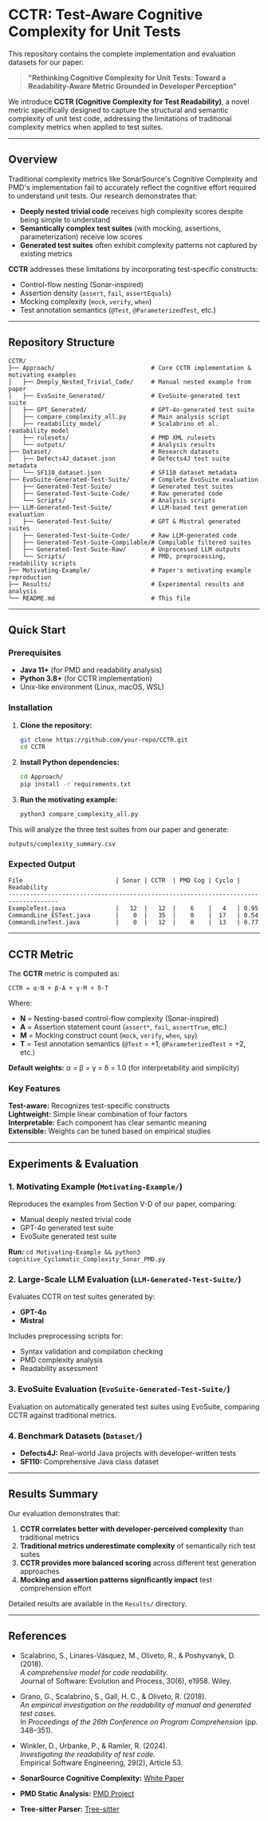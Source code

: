 # CCTR: Test-Aware Cognitive Complexity for Unit Tests

This repository contains the complete implementation and evaluation datasets for our paper:

> **"Rethinking Cognitive Complexity for Unit Tests: Toward a Readability-Aware Metric Grounded in Developer Perception"**

We introduce **CCTR (Cognitive Complexity for Test Readability)**, a novel metric specifically designed to capture the structural and semantic complexity of unit test code, addressing the limitations of traditional complexity metrics when applied to test suites.

---

## Overview

Traditional complexity metrics like SonarSource's Cognitive Complexity and PMD's implementation fail to accurately reflect the cognitive effort required to understand unit tests. Our research demonstrates that:

- **Deeply nested trivial code** receives high complexity scores despite being simple to understand
- **Semantically complex test suites** (with mocking, assertions, parameterization) receive low scores
- **Generated test suites** often exhibit complexity patterns not captured by existing metrics

**CCTR** addresses these limitations by incorporating test-specific constructs:
- Control-flow nesting (Sonar-inspired)
- Assertion density (`assert`, `fail`, `assertEquals`)
- Mocking complexity (`mock`, `verify`, `when`)
- Test annotation semantics (`@Test`, `@ParameterizedTest`, etc.)

---

## Repository Structure

```
CCTR/
├── Approach/                           # Core CCTR implementation & motivating examples
│   ├── Deeply_Nested_Trivial_Code/     # Manual nested example from paper
│   ├── EvoSuite_Generated/             # EvoSuite-generated test suite
│   ├── GPT_Generated/                  # GPT-4o-generated test suite
│   ├── compare_complexity_all.py       # Main analysis script
│   ├── readability_model/              # Scalabrino et al. readability model
│   ├── rulesets/                       # PMD XML rulesets
│   └── outputs/                        # Analysis results
├── Dataset/                            # Research datasets
│   ├── Defects4J_dataset.json          # Defects4J test suite metadata
│   └── SF110_dataset.json              # SF110 dataset metadata
├── EvoSuite-Generated-Test-Suite/      # Complete EvoSuite evaluation
│   ├── Generated-Test-Suite/           # Generated test suites
│   ├── Generated-Test-Suite-Code/      # Raw generated code
│   └── Scripts/                        # Analysis scripts
├── LLM-Generated-Test-Suite/           # LLM-based test generation evaluation
│   ├── Generated-Test-Suite/           # GPT & Mistral generated suites
│   ├── Generated-Test-Suite-Code/      # Raw LLM-generated code
│   ├── Generated-Test-Suite-Compilable/# Compilable filtered suites
│   ├── Generated-Test-Suite-Raw/       # Unprocessed LLM outputs
│   └── Scripts/                        # PMD, preprocessing, readability scripts
├── Motivating-Example/                 # Paper's motivating example reproduction
├── Results/                            # Experimental results and analysis
└── README.md                           # This file
```

---

## Quick Start

### Prerequisites

- **Java 11+** (for PMD and readability analysis)
- **Python 3.8+** (for CCTR implementation)
- Unix-like environment (Linux, macOS, WSL)

### Installation

1. **Clone the repository:**
   ```bash
   git clone https://github.com/your-repo/CCTR.git
   cd CCTR
   ```

2. **Install Python dependencies:**
   ```bash
   cd Approach/
   pip install -r requirements.txt
   ```

3. **Run the motivating example:**
   ```bash
   python3 compare_complexity_all.py
   ```

This will analyze the three test suites from our paper and generate:
```
outputs/complexity_summary.csv
```

### Expected Output

```
File                          | Sonar | CCTR  | PMD Cog | Cyclo | Readability
------------------------------------------------------------------------------------
ExampleTest.java              |   12  |   12  |    6    |   4   | 0.95
CommandLine_ESTest.java       |    0  |   35  |    0    |  17   | 0.54
CommandLineTest.java          |    0  |   12  |    0    |  13   | 0.77
```

---

## CCTR Metric

The **CCTR** metric is computed as:

```
CCTR = α·N + β·A + γ·M + δ·T
```

Where:
- **N** = Nesting-based control-flow complexity (Sonar-inspired)
- **A** = Assertion statement count (`assert*`, `fail`, `assertTrue`, etc.)
- **M** = Mocking construct count (`mock`, `verify`, `when`, `spy`)
- **T** = Test annotation semantics (`@Test` = +1, `@ParameterizedTest` = +2, etc.)

**Default weights:** α = β = γ = δ = 1.0 (for interpretability and simplicity)

### Key Features

**Test-aware:** Recognizes test-specific constructs  
**Lightweight:** Simple linear combination of four factors  
**Interpretable:** Each component has clear semantic meaning  
**Extensible:** Weights can be tuned based on empirical studies  

---

## Experiments & Evaluation

### 1. Motivating Example (`Motivating-Example/`)

Reproduces the examples from Section V-D of our paper, comparing:
- Manual deeply nested trivial code
- GPT-4o generated test suite
- EvoSuite generated test suite

**Run:** `cd Motivating-Example && python3 cognitive_Cyclomatic_Complexity_Sonar_PMD.py`

### 2. Large-Scale LLM Evaluation (`LLM-Generated-Test-Suite/`)

Evaluates CCTR on test suites generated by:
- **GPT-4o**
- **Mistral**

Includes preprocessing scripts for:
- Syntax validation and compilation checking
- PMD complexity analysis
- Readability assessment

### 3. EvoSuite Evaluation (`EvoSuite-Generated-Test-Suite/`)

Evaluation on automatically generated test suites using EvoSuite, comparing CCTR against traditional metrics.

### 4. Benchmark Datasets (`Dataset/`)

- **Defects4J:** Real-world Java projects with developer-written tests
- **SF110:** Comprehensive Java class dataset

---

## Results Summary

Our evaluation demonstrates that:

1. **CCTR correlates better with developer-perceived complexity** than traditional metrics
2. **Traditional metrics underestimate complexity** of semantically rich test suites
3. **CCTR provides more balanced scoring** across different test generation approaches
4. **Mocking and assertion patterns significantly impact** test comprehension effort

Detailed results are available in the `Results/` directory.


---

## References

- Scalabrino, S., Linares-Vásquez, M., Oliveto, R., & Poshyvanyk, D. (2018).  
  *A comprehensive model for code readability.*  
  Journal of Software: Evolution and Process, 30(6), e1958. Wiley.

- Grano, G., Scalabrino, S., Gall, H. C., & Oliveto, R. (2018).  
  *An empirical investigation on the readability of manual and generated test cases.*  
  In *Proceedings of the 26th Conference on Program Comprehension* (pp. 348–351).

- Winkler, D., Urbanke, P., & Ramler, R. (2024).  
  *Investigating the readability of test code.*  
  Empirical Software Engineering, 29(2), Article 53.

- **SonarSource Cognitive Complexity:** [White Paper](https://www.sonarsource.com/docs/CognitiveComplexity.pdf)
- **PMD Static Analysis:** [PMD Project](https://pmd.github.io/)
- **Tree-sitter Parser:** [Tree-sitter](https://tree-sitter.github.io/tree-sitter/)